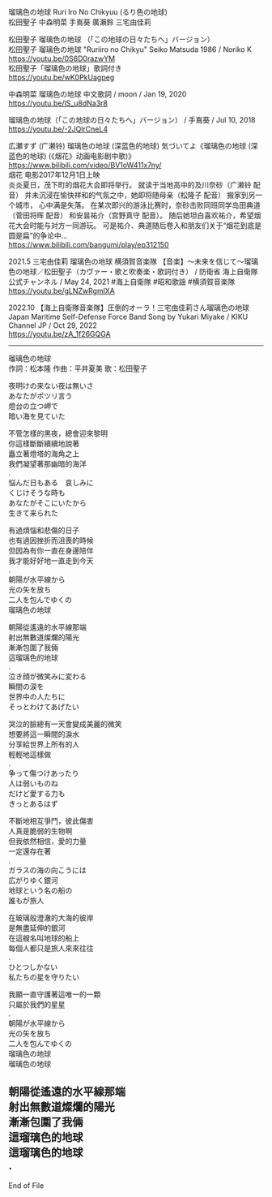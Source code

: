 瑠璃色の地球 Ruri Iro No Chikyuu (るり色の地球)   
松田聖子 中森明菜 手嶌葵 廣瀨鈴 三宅由佳莉  

松田聖子 瑠璃色の地球 （「この地球の日々たちへ」バージョン）  
松田聖子 瑠璃色の地球 "Ruriiro no Chikyu" Seiko Matsuda 1986 / Noriko K  
https://youtu.be/0S6D0razwYM  
松田聖子「瑠璃色の地球」歌詞付き  
https://youtu.be/wK0PkUagpeg  
  
中森明菜 瑠璃色の地球 中文歌詞 / moon /  Jan 19, 2020  
https://youtu.be/lS_u8dNa3r8  
  
瑠璃色の地球（「この地球の日々たちへ」バージョン） / 手嶌葵 / Jul 10, 2018  
https://youtu.be/-2JQlrCneL4  
  
広瀬すず (广濑铃) 瑠璃色の地球 (深蓝色的地球) 気づいてよ《瑠璃色の地球 (深蓝色的地球) (《烟花》动画电影剧中歌)》  
https://www.bilibili.com/video/BV1oW411x7ny/  
烟花  电影2017年12月1日上映  
炎炎夏日，茂下町的烟花大会即将举行。 就读于当地高中的及川奈砂（广濑铃 配音） 并未沉浸在愉快祥和的气氛之中，她即将随母亲（松隆子 配音） 搬家到另一个城市， 心中满是失落。 在某次即兴的游泳比赛时，奈砂击败同班同学岛田典道（菅田将晖 配音） 和安昙祐介（宫野真守 配音）。 随后她坦白喜欢祐介，希望烟花大会时能与对方一同游玩。 可是祐介、典道随后卷入和朋友们关于“烟花到底是圆是扁”的争论中...  
https://www.bilibili.com/bangumi/play/ep312150  
    
2021.5 三宅由佳莉 瑠璃色の地球 横須賀音楽隊 【音楽】～未来を信じて～瑠璃色の地球／松田聖子（カヴァー・歌と吹奏楽・歌詞付き） / 防衛省 海上自衛隊 公式チャンネル / May 24, 2021  #海上自衛隊 #昭和歌謡 #横須賀音楽隊  
https://youtu.be/gLNZwRgmlXA  
  
2022.10 【海上自衛隊音楽隊】圧倒的オーラ！三宅由佳莉さん瑠璃色の地球 Japan Maritime Self-Defense Force Band Song by Yukari Miyake / KIKU Channel JP /  Oct 29, 2022  
https://youtu.be/zA_1f26GQGA  
  
  
----  
瑠璃色の地球  
作詞：松本隆 作曲：平井夏美 歌：松田聖子   
  
夜明けの来ない夜は無いさ  
あなたがポツリ言う  
燈台の立つ岬で  
暗い海を見ていた  
  
不管怎樣的黑夜，總會迎來黎明  
你這樣斷斷續續地說著  
矗立著燈塔的海角之上  
我們凝望著那幽暗的海洋  
.  
悩んだ日もある　哀しみに  
くじけそうな時も  
あなたがそこにいたから  
生きて来られた  
  
有過煩惱和悲傷的日子  
也有過因挫折而沮喪的時候  
但因為有你一直在身邊陪伴  
我才能好好地一直走到今天  
.  
朝陽が水平線から  
光の矢を放ち  
二人を包んでゆくの  
瑠璃色の地球  
  
朝陽從遙遠的水平線那端  
射出無數道燦爛的陽光  
漸漸包圍了我倆  
這瑠璃色的地球  
.  
泣き顔が微笑みに変わる  
瞬間の涙を  
世界中の人たちに  
そっとわけてあげたい  
  
哭泣的臉總有一天會變成美麗的微笑  
想要將這一瞬間的淚水  
分享給世界上所有的人  
輕輕地這樣做  
.  
争って傷つけあったり  
人は弱いものね  
だけど愛する力も  
きっとあるはず  
  
不斷地相互爭鬥，彼此傷害  
人真是脆弱的生物啊  
但我依然相信，愛的力量  
一定還存在著  
.  
ガラスの海の向こうには  
広がりゆく銀河  
地球という名の船の  
誰もが旅人  
  
在玻璃般澄澈的大海的彼岸  
是無盡延伸的銀河  
在這艘名叫地球的船上  
每個人都只是旅人來來往往  
.  
ひとつしかない  
私たちの星を守りたい  
  
我願一直守護著這唯一的一顆  
只屬於我們的星星  
.  
朝陽が水平線から  
光の矢を放ち  
二人を包んでゆくの  
瑠璃色の地球  
瑠璃色の地球  
  
朝陽從遙遠的水平線那端  
射出無數道燦爛的陽光  
漸漸包圍了我倆  
這瑠璃色的地球  
這瑠璃色的地球  
.  
----    
End of File
